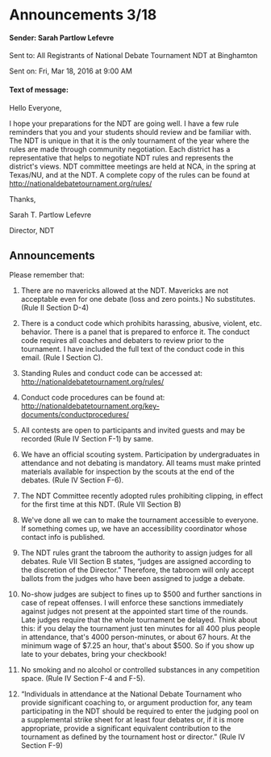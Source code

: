 # Announcements 3/18
#### Sender:	Sarah Partlow Lefevre
Sent to:	All Registrants of National Debate Tournament NDT at Binghamton

Sent on:	Fri, Mar 18, 2016 at 9:00 AM
#### Text of message:

Hello Everyone,

I hope your preparations for the NDT are going well.  I have a few rule reminders that you and your students should review and be familiar with.  The NDT is unique in that it is the only tournament of the year where the rules are made through community negotiation.   Each district has a representative that helps to negotiate NDT rules and represents the district's views.  NDT committee meetings are held at NCA, in the spring at Texas/NU, and at the NDT.  A complete copy of the rules can be found at http://nationaldebatetournament.org/rules/

 Thanks,

Sarah T. Partlow Lefevre

Director, NDT

## Announcements
Please remember that:

1. There are no mavericks allowed at the NDT.  Mavericks are not acceptable even for one debate (loss and zero points.)  No substitutes. (Rule II Section D-4)

2. There is a conduct code which prohibits harassing, abusive, violent, etc. behavior.  There is a panel that is prepared to enforce it.  The conduct code requires all coaches and debaters to review prior to the tournament.  I have included the full text of the conduct code in this email. (Rule I Section C). 
  3. Standing Rules and conduct code can be accessed at: http://nationaldebatetournament.org/rules/ 
  4. Conduct code procedures can be found at: http://nationaldebatetournament.org/key-documents/conductprocedures/ 
5. All contests are open to participants and invited guests and may be recorded (Rule IV Section F-1) by same.
6. We have an official scouting system.  Participation by undergraduates in attendance and not debating is mandatory.  All teams must make printed materials available for inspection by the scouts at the end of the debates. (Rule IV Section F-6).
7. The NDT Committee recently adopted rules prohibiting clipping, in effect for the first time at this NDT. (Rule VII Section B)
8. We've done all we can to make the tournament accessible to everyone. If something comes up, we have an accessibility coordinator whose contact info is published.
9. The NDT rules grant the tabroom the authority to assign judges for all debates. Rule VII Section B states, “judges are assigned according to the discretion of the Director.” Therefore, the tabroom will only accept ballots from the judges who have been assigned to judge a debate.
10. No-show judges are subject to fines up to $500 and further sanctions in case of repeat offenses.  I will enforce these sanctions immediately against judges not present at the appointed start time of the rounds. Late judges require that the whole tournament be delayed.  Think about this:  if you delay the tournament just ten minutes for all 400 plus people in attendance, that's 4000 person-minutes, or about 67 hours.  At the minimum wage of $7.25 an hour, that's about $500.  So if you show up late to your debates, bring your checkbook!
11. No smoking and no alcohol or controlled substances in any competition space. (Rule IV Section F-4 and F-5).
12. “Individuals in attendance at the National Debate Tournament who provide significant coaching to, or argument production for, any team participating in the NDT should be required to enter the judging pool on a supplemental strike sheet for at least four debates or, if it is more appropriate, provide a significant equivalent contribution to the tournament as defined by the tournament host or director.” (Rule IV Section F-9)

